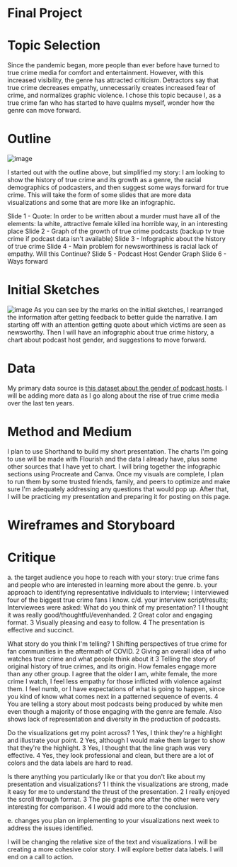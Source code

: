 # Final Project


# Topic Selection
Since the pandemic began, more people than ever before have turned to true crime media for comfort and entertainment. However, with this increased visibility, the genre has attracted criticism. Detractors say that true crime decreases empathy, unnecessarily creates increased fear of crime, and normalizes graphic violence. I chose this topic because I, as a true crime fan who has started to have qualms myself, wonder how the genre can move forward.


# Outline
![image](https://lh3.googleusercontent.com/ouOz43r8Q-cFanyOz3hg7TBfHVfyPz_H9_ZzoXU2mKbXKqtqP1XA_aud_lRc3cwIRdKo7kGgzc3QE_NtqOCBJY-10t83LnC95SDLcFX8museI4PPKQedhmKYzXb-mMjr2Cf9e-UO24BkwNTiIxaC2kD-gekj68uWo_66Eb7LCToHsQojrohEHTkrA0vZyWLAv8JoS8k_sMz6J82t609KsxOyBQy0D29kLZv-lNMEwIkx8U4lwPMP005pXBmgYfsdVaX6xWSJt7e40WIzQFDB6I7e3MiF2cAjQmMpryMIP8WqlQwlu5FUQQyXziG0ULotIYp5LLJBX6rWNUwcgQzMl4ALYXSCJFIofVYoL2U7-ZKEU8v42iOaNKFBd_aHTpgxxeL6nfGrbHsTr16fo5PQS0lny25KMDODPJFou5MKHxFbjC2pP4QQd8DxTsiebHv_Xe3VOtAlxdaQ9w1JV9l-o-D9PVIr780IMmpZ1QlJJaWOcdJkI4GiODerwXOgs62L3SiPIwzxNIUD-qQBt7e9Y7u-PDU03a_k-8z2za7I_fZmHNgKuOA_TEIzfG5MXOtIMvbMCJW_gNG_PUUR5CyeMLQ0dq-pmZkkxaOPOqNkDfTc3DktWeGK9XnU8ojffVzZ7keJnGHR-YfMYmKyziic2yNKt27V6kADXfHl5FwrS95eXQsHwVinGXWpgrAlWH5lIx9hGKMG_TPMp5-nHaMwzeci=w1646-h914-no?authuser=0)

I started out with the outline above, but simplified my story: I am looking to show the history of true crime and its growth as a genre, the racial demographics of podcasters, and then suggest some ways forward for true crime.
This will take the form of some slides that are more data visualizations and some that are more like an infographic.

Slide 1 - Quote: In order to be written about a murder must have all of the elements: la white, attractive female killed ina horrible way, in an interesting place
Slide 2 - Graph of the growth of true crime podcasts (backup tv true crime if podcast data isn't available)
Slide 3 - Infographic about the history of true crime
Slide 4 - Main problem for newsworthiness is racial lack of empathy. Will this Continue?
Slide 5 - Podcast Host Gender Graph
Slide 6 - Ways forward

# Initial Sketches

![image](https://lh3.googleusercontent.com/OIDHsXrcrhC63fjfdc4Pjtj58eq9OFtCTgPRPRRmaFlY7lG2SkXOOtbwetheJoQPv7E4LEDF7jlx5oM7mLw-ruz8yn6cgNFm_fdQEcGde3Now8o4Ed4XoYMSCijkZfNbAufpf67L3uwKAWQBLFSwr-qD-3MXmO2zTFNFiuUUa6HP9-tXx9oucY_YFaXtznI1odxKaDdyOXQES0Dh-E8D5Yr2dhcGFuoR5i32H4vo9oZhWsheNlmi6fISj4_IPKnbqgusf29mmUzTMIK9hSL7N5cfPgzbMQOpRNJkmaU3qGnAXiLTsNmZacmFIRxRWC7I9mAndkKiMh17hhJt4IRIrt5-bue_Zw0wuQLAZ7074kHz6KV3D7KoqcUr89wr7rTZmAfAAXdiDbl9FEKFBiylhCmqJQaWL84dsUVXg6lVNg4gyqI39znZRWjPOMow4FEIwPQbxeQPmPC73YrR4JRcFIDkbAEVWnIv9NUx5oPKaO6cRKx-Yy-FGxRn7CJA6hm3tiNbxmBXpsLoHttp6RBuVLuzFdAabgeLbmcBip1pjX4vNbkRV5VxBSAF1Jssj87IavNUPC9C0u8ex4TOPYEqf9QwMBPT_5CVzIsovhUI2M-VyTUg-2dBTnjJCyw-DZgXL3Ja49CcbNGwT2-uHOOg3064E0qkJk-97dRtpJJfgzlssNHrmhFln5EpppdEzzc42wMLTIkB7EhzmPwwoDnB4HIy=w1034-h806-no?authuser=0)
As you can see by the marks on the initial sketches, I rearranged the information after getting feedback to better guide the narrative. I am starting off with an attention getting quote about which victims are seen as newsworthy. Then I will have an infographic about true crime history, a chart about podcast host gender, and suggestions to move forward. 

# Data

My primary data source is [this dataset about the gender of podcast hosts](https://docs.google.com/spreadsheets/d/1y9nFWbqNV6UA6h1XBPsxEyRtVNTY80xJS6yIjSeBVSc/edit#gid=45177727).
I will be adding more data as I go along about the rise of true crime media over the last ten years. 

# Method and Medium

I plan to use Shorthand to build my short presentation. The charts I'm going to use will be made with Flourish and the data I already have, plus some other sources that I have yet to chart. I will bring together the infographic sections using Procreate and Canva. Once my visuals are complete, I plan to run them by some trusted friends, family, and peers to optimize and make sure I'm adequately addressing any questions that would pop up. After that, I will be practicing my presentation and preparing it for posting on this page. 

# Wireframes and Storyboard
<script src="https://carnegiemellon.shorthandstories.com/race-gender-and-true-crime/embed.js"></script>

# Critique

a. the target audience you hope to reach with your story: true crime fans and people who are interested in learning more about the genre.
b. your approach to identifying representative individuals to interview; I interviewed four of the biggest true crime fans I know.
c/d. your interview script/results; 
Interviewees were asked: 
What do you think of my presentation?
  1 I thought it was really good/thoughtful/evenhanded.
  2 Great color and engaging format.
  3 Visually pleasing and easy to follow.
  4 The presentation is effective and succinct.
  
What story do you think I'm telling?
  1 Shifting perspectives of true crime for fan communities in the aftermath of COVID.
  2 Giving an overall idea of who watches true crime and what people think about it
  3 Telling the story of original history of true crimes, and its origin. How females engage more than any other group. I agree that the older I am, white female, the more crime I watch, I feel less empathy for those inflicted with violence against them.  I feel numb, or I have expectations of what is going to happen, since you kind of know what comes next in a patterned sequence of events.
  4 You are telling a story about most podcasts being produced by white men even though a majority of those engaging with the genre are female. Also shows lack of representation and diversity in the production of podcasts.
  
Do the visualizations get my point across?
  1 Yes, I think they're a highlight and illustrate your point.
  2 Yes, although I would make them larger to show that they're the highlight.
  3 Yes, I thought that the line graph was very effective.
  4 Yes, they look professional and clean, but there are a lot of colors and the data labels are hard to read.
  
Is there anything you particularly like or that you don't like about my presentation and visualizations?
  1 I think the visualizations are strong, made it easy for me to understand the thrust of the presentation.
  2 I really enjoyed the scroll through format.
  3 The pie graphs one after the other were very interesting for comparison.
  4 I would add more to the conclusion.
  
e. changes you plan on implementing to your visualizations next week to address the issues identified. 

I will be changing the relative size of the text and visualizations.
I will be creating a more cohesive color story.
I will explore better data labels. 
I will end on a call to action.


